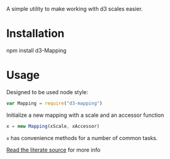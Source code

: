A simple utility to make working with d3 scales easier.

# Installation #

npm install d3-Mapping

# Usage #

Designed to be used node style:

```js
var Mapping = require("d3-mapping")
```

Initialize a new mapping with a scale and an accessor function

```js
x = new Mapping(xScale, xAccessor)

```

`x` has convenience methods for a number of common tasks. 

[Read
the literate source](AWinterman.github.io/d3-mapping/docs/Mapping.html) for more info
